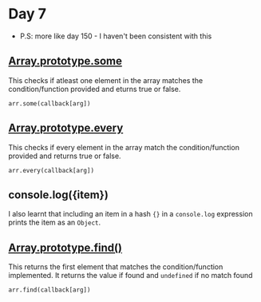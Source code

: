# Day 7 
 - P.S: more like day 150 - I haven't been consistent with this

## [Array.prototype.some](https://developer.mozilla.org/en-US/docs/Web/JavaScript/Reference/Global_Objects/Array/some)

This checks if atleast one element in the array matches the condition/function provided and eturns true or false.

```
arr.some(callback[arg])
```

## [Array.prototype.every](https://developer.mozilla.org/en-US/docs/Web/JavaScript/Reference/Global_Objects/Array/every)

This checks if every element in the array match the condition/function provided and returns true or false.

```
arr.every(callback[arg])
```

## console.log({item})

I also learnt that including an item in a hash `{}` in a `console.log` expression prints the item as an `Object`.

## [Array.prototype.find()](https://developer.mozilla.org/en-US/docs/Web/JavaScript/Reference/Global_Objects/Array/find)

This returns the first element that matches the condition/function implemented. It returns the value if found and `undefined` if no match found

```
arr.find(callback[arg])
```